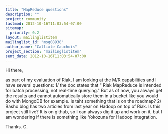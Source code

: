 ```yaml
---
title: "MapReduce questions"
description: ""
project: community
lastmod: 2012-10-16T11:03:54-07:00
sitemap:
  priority: 0.2
layout: mailinglistitem
mailinglist_id: "msg08938"
author_name: "Callixte Cauchois"
project_section: "mailinglistitem"
sent_date: 2012-10-16T11:03:54-07:00
---
```



Hi there,

as part of my evaluation of Riak, I am looking at the M/R capabilities and
I have several questions:
1/ the doc states that " Riak MapReduce is intended for batch processing,
not real-time querying." But as of now, you always get the results and
cannot automatically store them in a bucket like you would do with MongoDB
for example. Is taht something that is on the roadmap?
2/ Basho blog has two articles from last year on Hadoop on top of Riak. Is
this project still live? It is on github, so I can always dig it up and
work on it, but I am wondering if there is something like Yokozuna for
Hadoop integration.

Thanks.
C.
